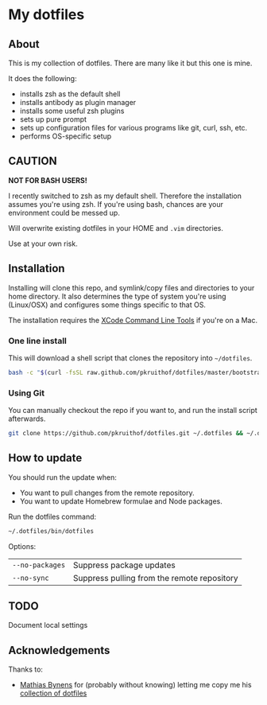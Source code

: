 # My dotfiles

## About

This is my collection of dotfiles. There are many like it but this one is mine.

It does the following:

* installs zsh as the default shell
* installs antibody as plugin manager
* installs some useful zsh plugins
* sets up pure prompt
* sets up configuration files for various programs like git, curl, ssh, etc.
* performs OS-specific setup


## CAUTION
**NOT FOR BASH USERS!**

I recently switched to zsh as my default shell. Therefore the installation assumes you're using zsh. If you're using bash, chances are your environment could be messed up.

Will overwrite existing dotfiles in your HOME and `.vim` directories.

Use at your own risk.


## Installation

Installing will clone this repo, and symlink/copy files and directories to your home directory. It also determines the type of system you're using (Linux/OSX) and configures some things specific to that OS.

The installation requires the [XCode Command Line
Tools](https://developer.apple.com/downloads) if you're on a Mac.

### One line install
This will download a shell script that clones the repository into `~/dotfiles`.

```bash
bash -c "$(curl -fsSL raw.github.com/pkruithof/dotfiles/master/bootstrap)"
```

### Using Git
You can manually checkout the repo if you want to, and run the install script afterwards.

```bash
git clone https://github.com/pkruithof/dotfiles.git ~/.dotfiles && ~/.dotfiles/bin/dotfiles
```

## How to update
You should run the update when:

* You want to pull changes from the remote repository.
* You want to update Homebrew formulae and Node packages.

Run the dotfiles command:

```bash
~/.dotfiles/bin/dotfiles
```

Options:

<table>
    <tr>
        <td><code>--no-packages</code></td>
        <td>Suppress package updates</td>
    </tr>
    <tr>
        <td><code>--no-sync</code></td>
        <td>Suppress pulling from the remote repository</td>
    </tr>
</table>

## TODO
Document local settings

## Acknowledgements
Thanks to:

* [Mathias Bynens](http://mathiasbynens.be) for (probably without knowing) letting me copy me his [collection of dotfiles](https://github.com/mathiasbynens/dotfiles)

